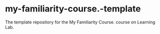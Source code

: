 # my-familiarity-course.-template
The template repository for the My Familiarity Course. course on Learning Lab.
